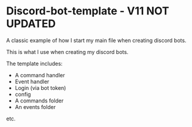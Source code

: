 # Discord-bot-template - V11 NOT UPDATED




A classic example of how I start my main file when creating discord bots.


This is what I use when creating my discord bots. 


The template includes:

- A command handler
- Event handler 
- Login (via bot token)
- config
- A commands folder
- An events folder

etc.

